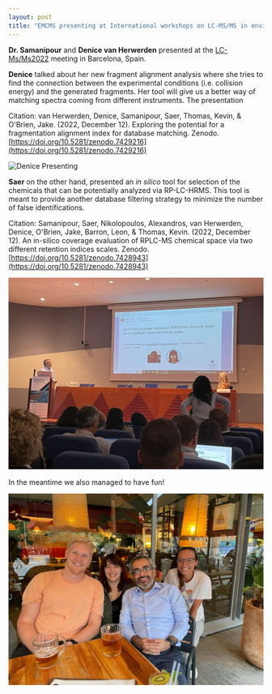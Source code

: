 ```yaml
---
layout: post
title: "EMCMS presenting at International workshops on LC-MS/MS in environmental analysis and food safety (Barcelona)"
---
```


**Dr. Samanipour** and **Denice van Herwerden** presented at the [LC-Ms/Ms2022](https://lcmsms.activacongresos.com/) meeting in Barcelona, Spain. 

**Denice** talked about her new fragment alignment analysis where she tries to find the connection between the experimental conditions (i.e. collision energy) and the generated fragments. Her tool will give us a better way of matching spectra coming from different instruments. The presentation 

Citation: van Herwerden, Denice, Samanipour, Saer, Thomas, Kevin, & O'Brien, Jake. (2022, December 12). Exploring the potential for a fragmentation alignment index for database matching. Zenodo. [https://doi.org/10.5281/zenodo.7429216](https://doi.org/10.5281/zenodo.7429216)


<img src="https://github.com/EMCMS/emcms/blob/gh-pages/assets/img/Denice.png?raw=true" alt="Denice Presenting" width="1000"/> 


**Saer** on the other hand, presented an *in silico* tool for selection of the chemicals that can be potentially analyzed via RP-LC-HRMS. This tool is meant to provide another database filtering strategy to minimize the number of false identifications. 

Citation: Samanipour, Saer, Nikolopoulos, Alexandros, van Herwerden, Denice, O'Brien, Jake, Barron, Leon, & Thomas, Kevin. (2022, December 12). An in-silico coverage evaluation of RPLC-MS chemical space via two different retention indices scales. Zenodo. [https://doi.org/10.5281/zenodo.7428943](https://doi.org/10.5281/zenodo.7428943)

<img src="https://github.com/EMCMS/emcms/blob/gh-pages/assets/img/Saer.JPG?raw=true" alt="Saer Presenting" width="1000"/> 


In the meantime we also managed to have fun! 

<img src="https://github.com/EMCMS/emcms/blob/gh-pages/assets/img/group.JPG?raw=true" alt="EMCMS Group" width="1000"/> 



